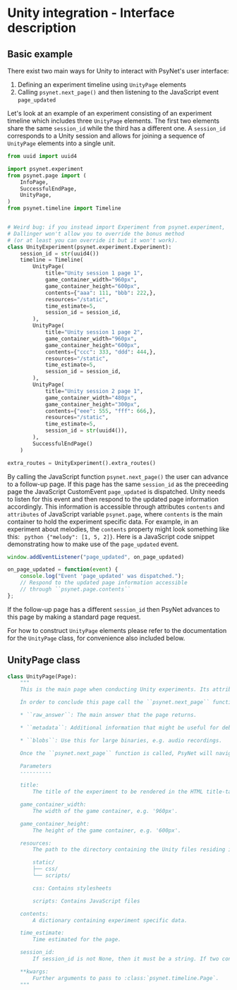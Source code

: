# Unity integration - Interface description

## Basic example

There exist two main ways for Unity to interact with PsyNet's user interface:

1. Defining an experiment timeline using ``UnityPage`` elements
2. Calling ``psynet.next_page()`` and then listening to the JavaScript event ``page_updated``

Let's look at an example of an experiment consisting of an experiment timeline which includes three ``UnityPage`` elements. The first two elements share the same ``session_id`` while the third has a different one. A ``session_id`` corresponds to a Unity session and allows for joining a sequence of ``UnityPage`` elements into a single unit.

```python
from uuid import uuid4

import psynet.experiment
from psynet.page import (
    InfoPage,
    SuccessfulEndPage,
    UnityPage,
)
from psynet.timeline import Timeline


# Weird bug: if you instead import Experiment from psynet.experiment,
# Dallinger won't allow you to override the bonus method
# (or at least you can override it but it won't work).
class UnityExperiment(psynet.experiment.Experiment):
    session_id = str(uuid4())
    timeline = Timeline(
        UnityPage(
            title="Unity session 1 page 1",
            game_container_width="960px",
            game_container_height="600px",
            contents={"aaa": 111, "bbb": 222,},
            resources="/static",
            time_estimate=5,
            session_id = session_id,
        ),
        UnityPage(
            title="Unity session 1 page 2",
            game_container_width="960px",
            game_container_height="600px",
            contents={"ccc": 333, "ddd": 444,},
            resources="/static",
            time_estimate=5,
            session_id = session_id,
        ),
        UnityPage(
            title="Unity session 2 page 1",
            game_container_width="480px",
            game_container_height="300px",
            contents={"eee": 555, "fff": 666,},
            resources="/static",
            time_estimate=5,
            session_id = str(uuid4()),
        ),
        SuccessfulEndPage()
    )

extra_routes = UnityExperiment().extra_routes()
```

By calling the JavaScript function ``psynet.next_page()`` the user can advance to a follow-up page. If this page has the same ``session_id`` as the preceeding page the JavaScript CustomEvent ``page_updated`` is dispatched. Unity needs to listen for this event and then respond to the updated page information accordingly. This information is accessible through attributes ``contents`` and ``attributes`` of JavaScript variable ``psynet.page``, where ``contents`` is the main container to hold the experiment specific data. For example, in an experiment about melodies, the ``contents`` property might look something like this: ```
python {"melody": [1, 5, 2]}```. Here is a JavaScript code snippet demonstrating how to make use of the ``page_updated`` event. 

```javascript
window.addEventListener("page_updated", on_page_updated)

on_page_updated = function(event) {
    console.log("Event 'page_updated' was dispatched.");
    // Respond to the updated page information accessible
    // through ``psynet.page.contents``
};

```

If the follow-up page has a different ``session_id`` then PsyNet advances to this page by making a standard page request. 

For how to construct ``UnityPage`` elements please refer to the documentation for the ``UnityPage`` class, for convenience also included below.

## UnityPage class

```python
class UnityPage(Page):
    """
    This is the main page when conducting Unity experiments. Its attributes ``contents`` and ``attributes`` can be accessed through the JavaScript variable ``psynet.page`` inside the page template.

    Ín order to conclude this page call the ``psynet.next_page`` function which has following parameters:

    * ``raw_answer``: The main answer that the page returns.

    * ``metadata``: Additional information that might be useful for debugging or other exploration, e.g. time taken on the page.

    * ``blobs``: Use this for large binaries, e.g. audio recordings.

    Once the ``psynet.next_page`` function is called, PsyNet will navigate to a new page if the new page has a different session_id compared to the current page, otherwise it will update the page while preserving the ongoing Unity session, specifically updating ``psynet.page`` and triggering the JavaScript event ``page_updated`` in the ``window`` object.

    Parameters
    ----------

    title:
        The title of the experiment to be rendered in the HTML title-tag of the page.

    game_container_width:
        The width of the game container, e.g. '960px'.

    game_container_height:
        The height of the game container, e.g. '600px'.

    resources:
        The path to the directory containing the Unity files residing inside the "static" directory. The path should start with "/static" and should comply with following basic structure:

        static/
        ├── css/
        └── scripts/

        css: Contains stylesheets

        scripts: Contains JavaScript files

    contents:
        A dictionary containing experiment specific data.

    time_estimate:
        Time estimated for the page.

    session_id:
        If session_id is not None, then it must be a string. If two consecutive pages occur with the same session_id, then when it’s time to move to the second page, the browser will not navigate to a new page, but will instead update the JavaScript variable psynet.page with metadata for the new page, and will trigger an event called page_updated. This event can be listened for with JavaScript code like window.addEventListener(”page_updated”, ...).

    **kwargs:
        Further arguments to pass to :class:`psynet.timeline.Page`.
    """
```
